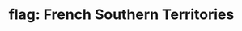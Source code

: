 ---
layout: flags
title: "flag: French Southern Territories"
emoji: flag_french_southern_territories
permalink: 🇹🇫.html
image: assets/img/3moji/flag_french_southern_territories.png
---